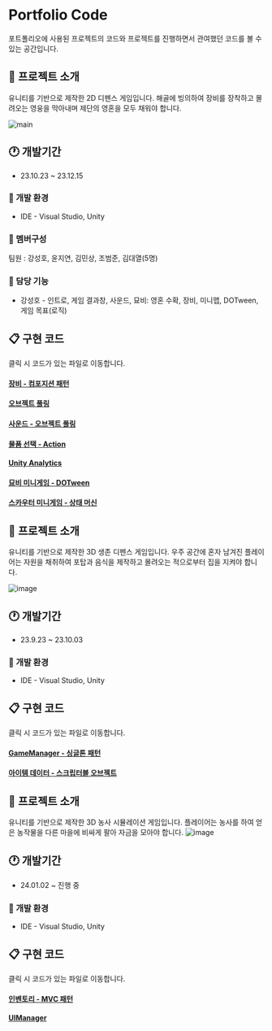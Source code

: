 # Portfolio Code
포트폴리오에 사용된 프로젝트의 코드와 프로젝트를 진행하면서 관여했던 코드를 볼 수 있는 공간입니다.



 ## :pushpin: 프로젝트 소개
유니티를 기반으로 제작한 2D 디펜스 게임입니다. 해골에 빙의하여 장비를 장착하고 몰려오는 영웅을 막아내며 제단의 영혼을 모두 채워야 합니다.

![main](https://github.com/tjdgh7419/Algorithm/assets/70570791/c192bcea-133f-4810-a09e-31db89aeeecc)


## :clock1: 개발기간
- 23.10.23 ~ 23.12.15

### :hammer: 개발 환경 
- IDE - Visual Studio, Unity

### :raising_hand: 멤버구성
팀원 : 강성호, 윤지연, 김민상, 조범준, 김대열(5명)

### :wrench: 담당 기능
- 강성호 - 인트로, 게임 결과창, 사운드, 묘비: 영혼 수확, 장비, 미니맵, DOTween, 게임 목표(로직)


## :clipboard: 구현 코드
클릭 시 코드가 있는 파일로 이동합니다.
####  [장비 - 컴포지션 패턴](https://github.com/tjdgh7419/Portfolio_Code/tree/main/GhostOnly/Equipment)

#### [오브젝트 풀링](https://github.com/tjdgh7419/Portfolio_Code/tree/main/GhostOnly/ObjectPoolling)

#### [사운드 - 오브젝트 풀링](https://github.com/tjdgh7419/Portfolio_Code/tree/main/GhostOnly/Sound)

#### [물품 선택 - Action](https://github.com/tjdgh7419/Portfolio_Code/tree/main/GhostOnly/SelectItem)

#### [Unity Analytics](https://github.com/tjdgh7419/Portfolio_Code/tree/main/GhostOnly/Analytics)

#### [묘비 미니게임 - DOTween](https://github.com/tjdgh7419/Portfolio_Code/tree/main/GhostOnly/StartCatch(GraveStone))

#### [스카우터 미니게임 - 상태 머신](https://github.com/tjdgh7419/Portfolio_Code/tree/main/GhostOnly/ScouterStateMachine)


## :pushpin: 프로젝트 소개
유니티를 기반으로 제작한 3D 생존 디펜스 게임입니다. 우주 공간에 혼자 남겨진 플레이어는 자원을 채취하여 포탑과 음식을 제작하고 몰려오는 적으로부터 집을 지켜야 합니다.

![image](https://github.com/tjdgh7419/Algorithm/assets/70570791/fee0be24-5547-48f6-902e-b00239ad047b)

## :clock1: 개발기간
- 23.9.23 ~ 23.10.03

### :hammer: 개발 환경 
- IDE - Visual Studio, Unity

## :clipboard: 구현 코드
클릭 시 코드가 있는 파일로 이동합니다.

#### [GameManager - 싱글톤 패턴](https://github.com/tjdgh7419/Portfolio_Code/tree/main/SafeHome/Managers/GameManager)

#### [아이템 데이터 - 스크립터블 오브젝트](https://github.com/tjdgh7419/Portfolio_Code/tree/main/SafeHome/ItemData)


 ## :pushpin: 프로젝트 소개
유니티를 기반으로 제작한 3D 농사 시뮬레이션 게임입니다. 플레이어는 농사를 하여 얻은 농작물을 다른 마을에 비싸게 팔아 자금을 모아야 합니다. 
![image](https://github.com/tjdgh7419/Algorithm/assets/70570791/a96bde3a-1daa-4e48-8029-35baec37182c)


## :clock1: 개발기간
- 24.01.02 ~ 진행 중 

### :hammer: 개발 환경 
- IDE - Visual Studio, Unity

## :clipboard: 구현 코드
클릭 시 코드가 있는 파일로 이동합니다.

#### [인벤토리 - MVC 패턴](https://github.com/tjdgh7419/Portfolio_Code/tree/main/ProjectN/Inventory)

#### [UIManager](https://github.com/tjdgh7419/Portfolio_Code/tree/main/ProjectN/UIManager)
